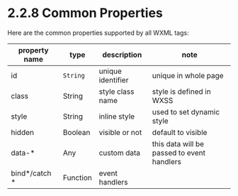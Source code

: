 # 2.2.8 Common Properties
Here are the common properties supported by all WXML tags:

property name | type |description |note
---------|-----|------|------
id | `String` | unique identifier | unique in whole page
class |String | style class name | style is defined in WXSS
style | String | inline style | used to set dynamic style
hidden | Boolean | visible or not | default to visible
data-* | Any | custom data | this data will be passed to event handlers
bind*/catch *| Function | event handlers |

